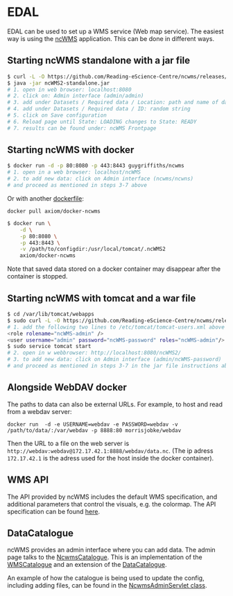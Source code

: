 # EDAL
EDAL can be used to set up a WMS service (Web map service).
The easiest way is using the [ncWMS](https://github.com/Reading-eScience-Centre/ncwms) application. 
This can be done in different ways.

## Starting ncWMS standalone with a jar file 

```bash
$ curl -L -O https://github.com/Reading-eScience-Centre/ncwms/releases/download/ncwms-2.2.11/ncWMS2-standalone.jar
$ java -jar ncWMS2-standalone.jar
# 1. open in web browser: localhost:8080
# 2. click on: Admin interface (admin/admin)
# 3. add under Datasets / Required data / Location: path and name of data file (.nc)
# 4. add under Datasets / Required data / ID: random string
# 5. click on Save configuration
# 6. Reload page until State: LOADING changes to State: READY
# 7. results can be found under: ncWMS Frontpage
```

## Starting ncWMS with docker

```bash
$ docker run -d -p 80:8080 -p 443:8443 guygriffiths/ncwms
# 1. open in a web browser: localhost/ncWMS
# 2. to add new data: click on Admin interface (ncwms/ncwns)
# and proceed as mentioned in steps 3-7 above
```

Or with another [dockerfile](https://github.com/axiom-data-science/docker-ncwms):

`docker pull axiom/docker-ncwms`

```bash
$ docker run \
    -d \
    -p 80:8080 \
    -p 443:8443 \
    -v /path/to/configdir:/usr/local/tomcat/.ncWMS2
    axiom/docker-ncwms
 ```
 
Note that saved data stored on a docker container may disappear after the container is stopped.

## Starting ncWMS with tomcat and a war file

```bash
$ cd /var/lib/tomcat/webapps
$ sudo curl -L -O https://github.com/Reading-eScience-Centre/ncwms/releases/download/ncwms-2.2.11/ncWMS2.war
# 1. add the following two lines to /etc/tomcat/tomcat-users.xml above </tomcat-users>
<role rolename="ncWMS-admin" />
<user username="admin" password="ncWMS-password" roles="ncWMS-admin"/>
$ sudo service tomcat start
# 2. open in w webbrowser: http://localhost:8080/ncWMS2/
# 3. to add new data: click on Admin interface (admin/ncWMS-password)
# and proceed as mentioned in steps 3-7 in the jar file instructions above
```
## Alongside WebDAV docker
The paths to data can also be external URLs. For example, to host and read from a webdav server:

```
docker run  -d -e USERNAME=webdav -e PASSWORD=webdav -v /path/to/data/:/var/webdav -p 8888:80 morrisjobke/webdav
```

Then the URL to a file on the web server is `http://webdav:webdav@172.17.42.1:8888/webdav/data.nc`. (The ip adress `172.17.42.1` is the adress used for the host inside the docker container).

## WMS API
The API provided by ncWMS includes the default WMS specification, and additional parameters that control the visuals, e.g. the colormap. The API specification can be found [here](https://reading-escience-centre.gitbooks.io/ncwms-user-guide/content/04-usage.html). 

## DataCatalogue
ncWMS provides an admin interface where you can add data. The admin page talks to the [NcwmsCatalogue](https://github.com/Reading-eScience-Centre/ncwms/blob/master/src/main/java/uk/ac/rdg/resc/edal/ncwms/NcwmsCatalogue.java). This is an implementation of the [WMSCatalogue](https://github.com/Reading-eScience-Centre/edal-java/blob/master/wms/src/main/java/uk/ac/rdg/resc/edal/wms/WmsCatalogue.java) and an extension of the [DataCatalogue](https://github.com/Reading-eScience-Centre/edal-java/blob/master/xml-catalogue/src/main/java/uk/ac/rdg/resc/edal/catalogue/DataCatalogue.java).

An example of how the catalogue is being used to update the config, including adding files, can be found in the [NcwmsAdminServlet class](https://github.com/Reading-eScience-Centre/ncwms/blob/master/src/main/java/uk/ac/rdg/resc/edal/ncwms/NcwmsAdminServlet.java#L254). 
